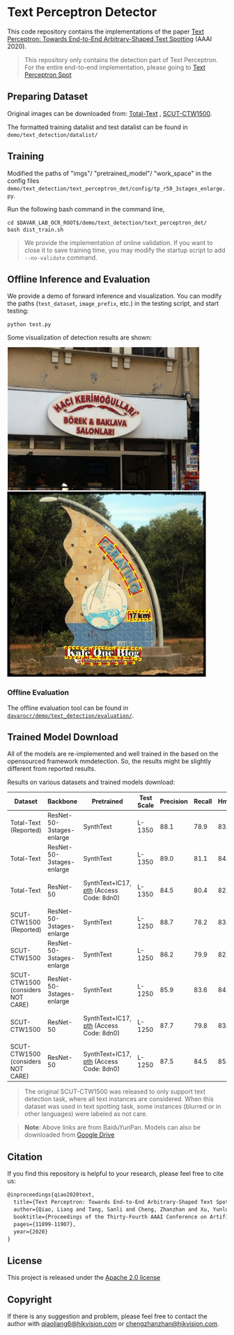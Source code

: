 # Text Perceptron Detector

This code repository contains the implementations of the paper [Text Perceptron: Towards End-to-End Arbitrary-Shaped Text Spotting](https://arxiv.org/pdf/2002.06820.pdf) (AAAI 2020).

> This repository only contains the detection part of Text Perceptron. For the entire end-to-end implementation, please going to [Text Perceptron Spot](../../text_spotting/text_perceptron_spot)


## Preparing Dataset
Original images can be downloaded from: [Total-Text](https://github.com/cs-chan/Total-Text-Dataset "Total-Text") , [SCUT-CTW1500](https://github.com/Yuliang-Liu/Curve-Text-Detector).

The formatted training datalist and test datalist can be found in `demo/text_detection/datalist/`

## Training
Modified the paths of "imgs"/ "pretrained_model"/ "work_space" in the config files `demo/text_detection/text_perceptron_det/config/tp_r50_3stages_enlarge.py`.

Run the following bash command in the command line,
``` shell
cd $DAVAR_LAB_OCR_ROOT$/demo/text_detection/text_perceptron_det/
bash dist_train.sh
```

> We provide the implementation of online validation. If you want to close it to save training time, you may modify the startup script to add `--no-validate` command.

## Offline Inference and Evaluation
We provide a demo of forward inference and visualization. You can modify the paths (`test_dataset`, `image_prefix`, etc.) in the testing script, and start testing:
``` shell
python test.py 
```
Some visualization of detection results are shown:

![./vis/pred_img499.jpg](./vis/pred_img499.jpg)
![./vis/pred_img566.jpg](./vis/pred_img566.jpg)

### Offline Evaluation

The offline evaluation tool can be found in [`davarocr/demo/text_detection/evaluation/`](../evalution/).

## Trained Model Download
All of the models are re-implemented and well trained in the based on the opensourced framework mmdetection. So, the results might be slightly different from reported results.

Results on various datasets and trained models download:

|   Dataset                          | Backbone                 | Pretrained | Test Scale| Precision | Recall | Hmean | Links               |
| -----------------------------------|--------------------------| ---------- |  --------- | --------- | ------ | ----- | ------------------- |
| Total-Text (Reported)              | ResNet-50-3stages-enlarge| SynthText  |  L-1350 | 88.1      | 78.9   | 83.3  | -                   |
| Total-Text                         | ResNet-50-3stages-enlarge| SynthText  |  L-1350 | 89.0      | 81.1   | 84.8  | [config](config/tp_det_r50_3stages_enlarge_tt.py), [pth](https://pan.baidu.com/s/1lEvCgxc-0nEXIdE9GkKcWw ) (Access Code: 2345)|
| Total-Text                         | ResNet-50                | SynthText+IC17, [pth](https://pan.baidu.com/s/17lnY0shAtvDlHZXz_E1vSQ) (Access Code: 8dn0) | L-1350 |  84.5 | 80.4 | 82.4| [config](config/tp_det_r50.py), [pth](https://pan.baidu.com/s/1HhjysDTI7gMOqDDGk3sbJQ) (Access Code: p692)|
| SCUT-CTW1500 (Reported)            | ResNet-50-3stages-enlarge| SynthText  |  L-1250 | 88.7      | 78.2   | 83.1  | -                   |
| SCUT-CTW1500                       | ResNet-50-3stages-enlarge| SynthText  |   L-1250 | 86.2      | 79.9   | 82.9  | [config](config/tp_det_r50_3stages_enlarge_ctw.py), [pth](https://pan.baidu.com/s/1HfYLzuybdqDTChbPYuCgrg ) (Access Code: t2z9)|
| SCUT-CTW1500  (considers NOT CARE) | ResNet-50-3stages-enlarge| SynthText  |   L-1250 | 85.9      | 83.6   | 84.7  | [config](config/tp_det_r50_3stages_enlarge_ctw.py), [pth](https://pan.baidu.com/s/1HfYLzuybdqDTChbPYuCgrg ) (Access Code: t2z9)|
| SCUT-CTW1500                       | ResNet-50                | SynthText+IC17, [pth](https://pan.baidu.com/s/17lnY0shAtvDlHZXz_E1vSQ) (Access Code: 8dn0)|  L-1250 |  87.7 | 79.8 | 83.6| [config](config/tp_det_r50.py), [pth](https://pan.baidu.com/s/1dZ2Pa-I0JE3bNPUDGL70wA)(Access Code: duuo)|
| SCUT-CTW1500  (considers NOT CARE) | ResNet-50                | SynthText+IC17, [pth](https://pan.baidu.com/s/17lnY0shAtvDlHZXz_E1vSQ) (Access Code: 8dn0)|   L-1250 | 87.5 | 84.5 | 85.9| [config](config/tp_det_r50.py), [pth](https://pan.baidu.com/s/1dZ2Pa-I0JE3bNPUDGL70wA)(Access Code: duuo)|

> The original SCUT-CTW1500 was released to only support text detection task, where all text instances are considered. When this dataset was used in text spotting task, some instances (blurred or in other languages) were labeled as not care.   

> **Note**: Above links are from BaiduYunPan. Models can also be downloaded from [Google Drive](https://drive.google.com/drive/folders/1BuIt7fhzCh3kFXEVbtR1MS-kYVXmjsNq?usp=sharing)

## Citation

If you find this repository is helpful to your research, please feel free to cite us:

``` markdown
@inproceedings{qiao2020text,
  title={Text Perceptron: Towards End-to-End Arbitrary-Shaped Text Spotting},
  author={Qiao, Liang and Tang, Sanli and Cheng, Zhanzhan and Xu, Yunlu and Niu, Yi and Pu, Shiliang and Wu, Fei},
  booktitle={Proceedings of the Thirty-Fourth AAAI Conference on Artificial Intelligence (AAAI)},
  pages={11899-11907},
  year={2020}
}
```
## License
This project is released under the [Apache 2.0 license](../../../davar_ocr/LICENSE)

## Copyright
If there is any suggestion and problem, please feel free to contact the author with qiaoliang6@hikvision.com or chengzhanzhan@hikvision.com.
